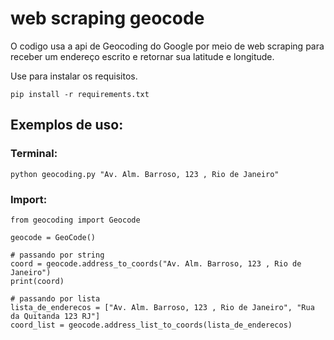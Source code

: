 # web scraping geocode

O codigo usa a api de Geocoding do Google por meio de web scraping para receber um endereço escrito e retornar sua latitude e longitude.

Use para instalar os requisitos.
```
pip install -r requirements.txt
```


## Exemplos de uso:
### Terminal:
```
python geocoding.py "Av. Alm. Barroso, 123 , Rio de Janeiro"
```

### Import:
```
from geocoding import Geocode

geocode = GeoCode()

# passando por string
coord = geocode.address_to_coords("Av. Alm. Barroso, 123 , Rio de Janeiro")
print(coord)

# passando por lista
lista_de_enderecos = ["Av. Alm. Barroso, 123 , Rio de Janeiro", "Rua da Quitanda 123 RJ"]
coord_list = geocode.address_list_to_coords(lista_de_enderecos)
```
